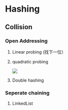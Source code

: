 # Hashing


## Collision


### Open Addressing



1. Linear probing (找下一位）
2. quadratic probing

    ![](https://wikimedia.org/api/rest_v1/media/math/render/svg/40ae2a97f9cdcc56936d0af6166125512db20019)
    
3. Double hashing


### Seperate chaining



1. LinkedList